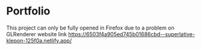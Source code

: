 # Portfolio
This project can only be fully opened in Firefox due to a problem on GLRenderer website
link https://6503f4a905ed745b01686cbd--superlative-klepon-125f0a.netlify.app/
